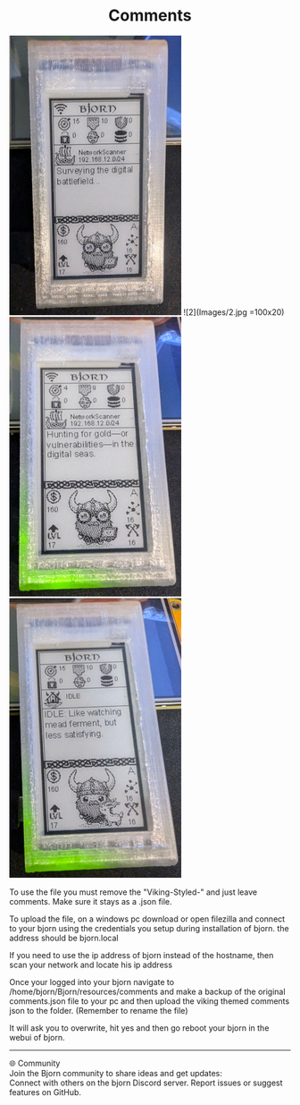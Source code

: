 <div align="center">
  <h1>Comments</h1>
</div>

![1](Images/1.jpg) ![2](Images/2.jpg =100x20) ![3](Images/3.jpg) ![4](Images/4.jpg)

To use the file you must remove the "Viking-Styled-" and just leave comments. Make sure it stays as a .json file.
<br>

To upload the file, on a windows pc download or open filezilla and connect to your bjorn using the credentials 
you setup during installation of bjorn. the address should be bjorn.local
<br>

If you need to use the ip address of bjorn instead of the hostname, then scan your network and locate his ip address
<br>

Once your logged into your bjorn navigate to /home/bjorn/Bjorn/resources/comments and make a backup of the original comments.json file to your pc and then upload the viking themed comments json to the folder. (Remember to rename the file)
<br>

It will ask you to overwrite, hit yes and then go reboot your bjorn in the webui of bjorn. 

---

🌐 Community
<br>
Join the Bjorn community to share ideas and get updates:
<br>
Connect with others on the bjorn Discord server.
Report issues or suggest features on GitHub.